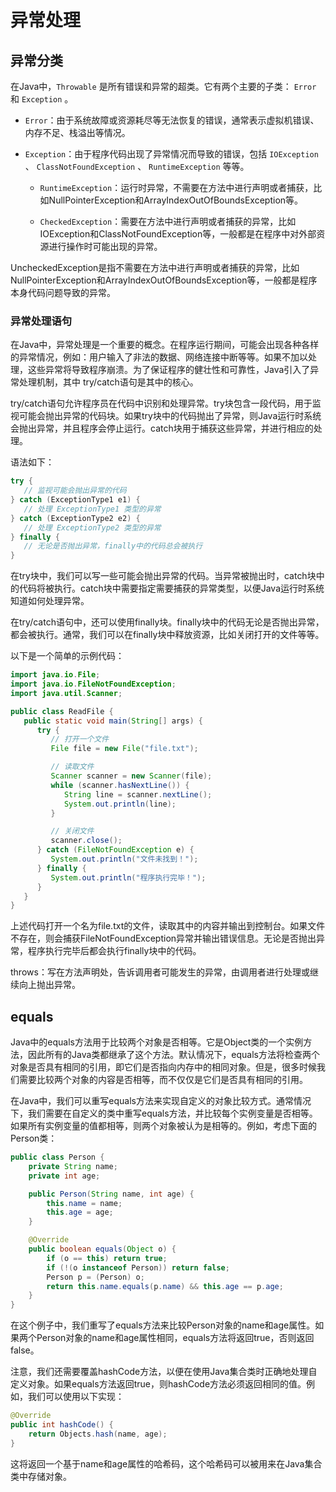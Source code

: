 # 异常处理

## 异常分类

在Java中，`Throwable` 是所有错误和异常的超类。它有两个主要的子类： `Error` 和 `Exception` 。

* `Error`：由于系统故障或资源耗尽等无法恢复的错误，通常表示虚拟机错误、内存不足、栈溢出等情况。

* `Exception`：由于程序代码出现了异常情况而导致的错误，包括 `IOException` 、 `ClassNotFoundException` 、 `RuntimeException` 等等。
    * `RuntimeException`：运行时异常，不需要在方法中进行声明或者捕获，比如NullPointerException和ArrayIndexOutOfBoundsException等。

    * `CheckedException`：需要在方法中进行声明或者捕获的异常，比如IOException和ClassNotFoundException等，一般都是在程序中对外部资源进行操作时可能出现的异常。

UncheckedException是指不需要在方法中进行声明或者捕获的异常，比如NullPointerException和ArrayIndexOutOfBoundsException等，一般都是程序本身代码问题导致的异常。

### 异常处理语句

在Java中，异常处理是一个重要的概念。在程序运行期间，可能会出现各种各样的异常情况，例如：用户输入了非法的数据、网络连接中断等等。如果不加以处理，这些异常将导致程序崩溃。为了保证程序的健壮性和可靠性，Java引入了异常处理机制，其中 try/catch语句是其中的核心。

try/catch语句允许程序员在代码中识别和处理异常。try块包含一段代码，用于监视可能会抛出异常的代码块。如果try块中的代码抛出了异常，则Java运行时系统会抛出异常，并且程序会停止运行。catch块用于捕获这些异常，并进行相应的处理。

语法如下：

```csharp
try {
   // 监视可能会抛出异常的代码
} catch (ExceptionType1 e1) {
   // 处理 ExceptionType1 类型的异常
} catch (ExceptionType2 e2) {
   // 处理 ExceptionType2 类型的异常
} finally {
   // 无论是否抛出异常，finally中的代码总会被执行
}
```

在try块中，我们可以写一些可能会抛出异常的代码。当异常被抛出时，catch块中的代码将被执行。catch块中需要指定需要捕获的异常类型，以便Java运行时系统知道如何处理异常。

在try/catch语句中，还可以使用finally块。finally块中的代码无论是否抛出异常，都会被执行。通常，我们可以在finally块中释放资源，比如关闭打开的文件等等。

以下是一个简单的示例代码：

```java
import java.io.File;
import java.io.FileNotFoundException;
import java.util.Scanner;

public class ReadFile {
   public static void main(String[] args) {
      try {
         // 打开一个文件
         File file = new File("file.txt");

         // 读取文件
         Scanner scanner = new Scanner(file);
         while (scanner.hasNextLine()) {
            String line = scanner.nextLine();
            System.out.println(line);
         }

         // 关闭文件
         scanner.close();
      } catch (FileNotFoundException e) {
         System.out.println("文件未找到！");
      } finally {
         System.out.println("程序执行完毕！");
      }
   }
}
```

上述代码打开一个名为file.txt的文件，读取其中的内容并输出到控制台。如果文件不存在，则会捕获FileNotFoundException异常并输出错误信息。无论是否抛出异常，程序执行完毕后都会执行finally块中的代码。


throws：写在方法声明处，告诉调用者可能发生的异常，由调用者进行处理或继续向上抛出异常。

## equals
Java中的equals方法用于比较两个对象是否相等。它是Object类的一个实例方法，因此所有的Java类都继承了这个方法。默认情况下，equals方法将检查两个对象是否具有相同的引用，即它们是否指向内存中的相同对象。但是，很多时候我们需要比较两个对象的内容是否相等，而不仅仅是它们是否具有相同的引用。

在Java中，我们可以重写equals方法来实现自定义的对象比较方式。通常情况下，我们需要在自定义的类中重写equals方法，并比较每个实例变量是否相等。如果所有实例变量的值都相等，则两个对象被认为是相等的。例如，考虑下面的Person类：

```java
public class Person {
    private String name;
    private int age;

    public Person(String name, int age) {
        this.name = name;
        this.age = age;
    }

    @Override
    public boolean equals(Object o) {
        if (o == this) return true;
        if (!(o instanceof Person)) return false;
        Person p = (Person) o;
        return this.name.equals(p.name) && this.age == p.age;
    }
}
```

在这个例子中，我们重写了equals方法来比较Person对象的name和age属性。如果两个Person对象的name和age属性相同，equals方法将返回true，否则返回false。

注意，我们还需要覆盖hashCode方法，以便在使用Java集合类时正确地处理自定义对象。如果equals方法返回true，则hashCode方法必须返回相同的值。例如，我们可以使用以下实现：

```Java
@Override
public int hashCode() {
    return Objects.hash(name, age);
}
```

这将返回一个基于name和age属性的哈希码，这个哈希码可以被用来在Java集合类中存储对象。